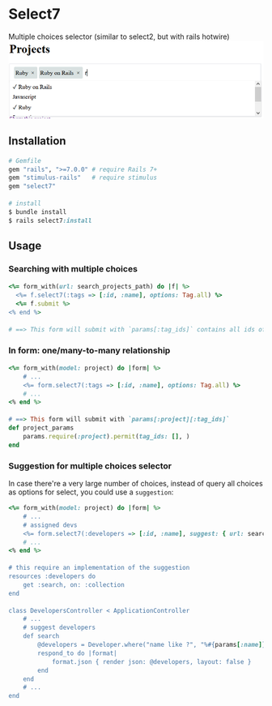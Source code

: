 # Select7
Multiple choices selector (similar to select2, but with rails hotwire)
![search with multiple tag](/search.PNG)

## Installation

```ruby
# Gemfile
gem "rails", ">=7.0.0" # require Rails 7+
gem "stimulus-rails"   # require stimulus
gem "select7"

# install
$ bundle install
$ rails select7:install
```

## Usage

### Searching with multiple choices

```ruby
<%= form_with(url: search_projects_path) do |f| %>
  <%= f.select7(:tags => [:id, :name], options: Tag.all) %>
  <%= f.submit %>
<% end %>

# ==> This form will submit with `params[:tag_ids]` contains all ids of the selected tags
```

### In form: one/many-to-many relationship

```ruby
<%= form_with(model: project) do |form| %>
    # ...
    <%= form.select7(:tags => [:id, :name], options: Tag.all) %>
    # ...
<% end %>

# ==> This form will submit with `params[:project][:tag_ids]`
def project_params
    params.require(:project).permit(tag_ids: [], )
end
```

### Suggestion for multiple choices selector

In case there're a very large number of choices, instead of query all choices as options for select, you could use a `suggestion`:

```ruby
<%= form_with(model: project) do |form| %>
    # ...
    # assigned devs
    <%= form.select7(:developers => [:id, :name], suggest: { url: search_developers_url(page_size: 10), format: :json }) %>
    # ...
<% end %>

# this require an implementation of the suggestion
resources :developers do
    get :search, on: :collection
end

class DevelopersController < ApplicationController
    # ...
    # suggest developers
    def search
        @developers = Developer.where("name like ?", "%#{params[:name]}%").first(params[:page_size].to_i)
        respond_to do |format|
            format.json { render json: @developers, layout: false }
        end
    end
    # ...
end
```
